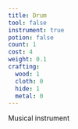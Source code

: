 ```yaml
---
title: Drum
tool: false
instrument: true
potion: false
count: 1
cost: 4
weight: 0.1
crafting:
  wood: 1
  cloth: 0
  hide: 1
  metal: 0
---
```


Musical instrument
